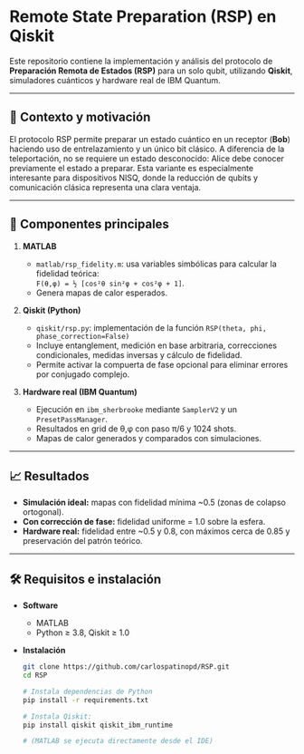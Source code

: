 # Remote State Preparation (RSP) en Qiskit

Este repositorio contiene la implementación y análisis del protocolo de **Preparación Remota de Estados (RSP)** para un solo qubit, utilizando **Qiskit**, simuladores cuánticos y hardware real de IBM Quantum.

---

## 🧠 Contexto y motivación

El protocolo RSP permite preparar un estado cuántico en un receptor (**Bob**) haciendo uso de entrelazamiento y un único bit clásico. A diferencia de la teleportación, no se requiere un estado desconocido: Alice debe conocer previamente el estado a preparar. Esta variante es especialmente interesante para dispositivos NISQ, donde la reducción de qubits y comunicación clásica representa una clara ventaja.

---

## 🧩 Componentes principales

1. **MATLAB**  
   - `matlab/rsp_fidelity.m`: usa variables simbólicas para calcular la fidelidad teórica:  
     `F(θ,φ) = ½ [cos²θ sin²φ + cos²φ + 1]`.  
   - Genera mapas de calor esperados.

2. **Qiskit (Python)**  
   - `qiskit/rsp.py`: implementación de la función `RSP(theta, phi, phase_correction=False)`  
   - Incluye entanglement, medición en base arbitraria, correcciones condicionales, medidas inversas y cálculo de fidelidad.  
   - Permite activar la compuerta de fase opcional para eliminar errores por conjugado complejo.

3. **Hardware real (IBM Quantum)**  
   - Ejecución en `ibm_sherbrooke` mediante `SamplerV2` y un `PresetPassManager`.  
   - Resultados en grid de θ,φ con paso π/6 y 1024 shots.  
   - Mapas de calor generados y comparados con simulaciones.

---

## 📈 Resultados

- **Simulación ideal:** mapas con fidelidad mínima ~0.5 (zonas de colapso ortogonal).  
- **Con corrección de fase:** fidelidad uniforme = 1.0 sobre la esfera.  
- **Hardware real:** fidelidad entre ~0.5 y 0.8, con máximos cerca de 0.85 y preservación del patrón teórico.

---

## 🛠️ Requisitos e instalación

- **Software**  
  - MATLAB 
  - Python ≥ 3.8, Qiskit ≥ 1.0 

- **Instalación**  
  ```sh
  git clone https://github.com/carlospatinopd/RSP.git
  cd RSP

  # Instala dependencias de Python
  pip install -r requirements.txt

  # Instala Qiskit:
  pip install qiskit qiskit_ibm_runtime

  # (MATLAB se ejecuta directamente desde el IDE)
